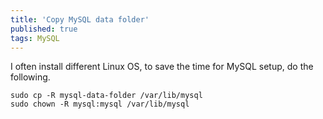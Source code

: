 ```yaml
---
title: 'Copy MySQL data folder'
published: true
tags: MySQL
---
```


I often install different Linux OS, to save the time for MySQL setup, do the following.

```shell
sudo cp -R mysql-data-folder /var/lib/mysql
sudo chown -R mysql:mysql /var/lib/mysql
```